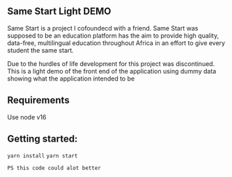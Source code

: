 ## Same Start Light DEMO

Same Start is a project I cofoundecd with a friend. Same Start was supposed to be an education platform has the aim to provide
high quality, data-free, multilingual education throughout Africa in an effort to give 
every student the same start.

Due to the hurdles of life development for this project was discontinued. This is a light demo of the front end
of the application using dummy data showing what the application intended to be

## Requirements 
Use node v16

## Getting started:

`yarn install`
`yarn start`

`PS this code could alot better`
